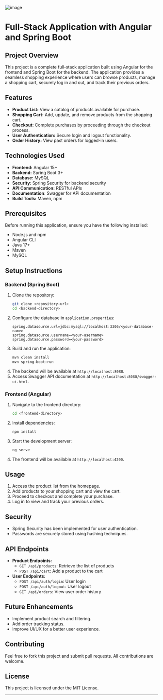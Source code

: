 
![image](https://github.com/user-attachments/assets/18a550bd-3af2-4ad9-b7b3-7270c17298ad)

# Full-Stack Application with Angular and Spring Boot

## Project Overview
This project is a complete full-stack application built using Angular for the frontend and Spring Boot for the backend. The application provides a seamless shopping experience where users can browse products, manage a shopping cart, securely log in and out, and track their previous orders.

## Features
- **Product List:** View a catalog of products available for purchase.
- **Shopping Cart:** Add, update, and remove products from the shopping cart.
- **Checkout:** Complete purchases by proceeding through the checkout process.
- **User Authentication:** Secure login and logout functionality.
- **Order History:** View past orders for logged-in users.

## Technologies Used
- **Frontend:** Angular 15+
- **Backend:** Spring Boot 3+
- **Database:** MySQL
- **Security:** Spring Security for backend security
- **API Communication:** RESTful APIs
- **Documentation:** Swagger for API documentation
- **Build Tools:** Maven, npm

## Prerequisites
Before running this application, ensure you have the following installed:
- Node.js and npm
- Angular CLI
- Java 17+
- Maven
- MySQL

## Setup Instructions

### Backend (Spring Boot)
1. Clone the repository:
   ```bash
   git clone <repository-url>
   cd <backend-directory>
   ```
2. Configure the database in `application.properties`:
   ```properties
   spring.datasource.url=jdbc:mysql://localhost:3306/<your-database-name>
   spring.datasource.username=<your-username>
   spring.datasource.password=<your-password>
   ```
3. Build and run the application:
   ```bash
   mvn clean install
   mvn spring-boot:run
   ```
4. The backend will be available at `http://localhost:8080`.
5. Access Swagger API documentation at `http://localhost:8080/swagger-ui.html`.

### Frontend (Angular)
1. Navigate to the frontend directory:
   ```bash
   cd <frontend-directory>
   ```
2. Install dependencies:
   ```bash
   npm install
   ```
3. Start the development server:
   ```bash
   ng serve
   ```
4. The frontend will be available at `http://localhost:4200`.

## Usage
1. Access the product list from the homepage.
2. Add products to your shopping cart and view the cart.
3. Proceed to checkout and complete your purchase.
4. Log in to view and track your previous orders.

## Security
- Spring Security has been implemented for user authentication.
- Passwords are securely stored using hashing techniques.

## API Endpoints
- **Product Endpoints:**
  - `GET /api/products`: Retrieve the list of products
  - `POST /api/cart`: Add a product to the cart
- **User Endpoints:**
  - `POST /api/auth/login`: User login
  - `POST /api/auth/logout`: User logout
  - `GET /api/orders`: View user order history

## Future Enhancements
- Implement product search and filtering.
- Add order tracking status.
- Improve UI/UX for a better user experience.

## Contributing
Feel free to fork this project and submit pull requests. All contributions are welcome.

## License
This project is licensed under the MIT License.

---


